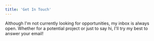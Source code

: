```yaml
---
title: 'Get In Touch'
---
```


Although I'm not currently looking for opportunities, my inbox is always open. Whether for a potential project or just to say hi, I'll try my best to answer your email!
